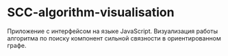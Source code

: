 # SCC-algorithm-visualisation
Приложение c интерфейсом на языке JavaScript. Визуализация работы алгоритма по поиску компонент сильной связности в ориентированном графе.
